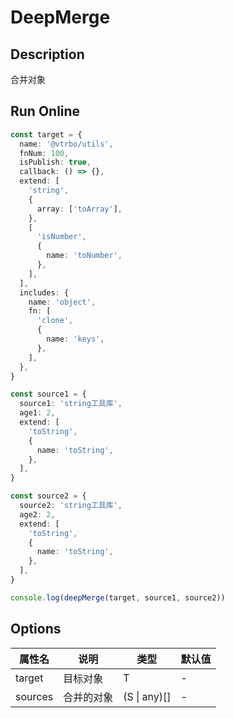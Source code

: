 # DeepMerge

## Description
合并对象

## Run Online

<RunCode symbolize="deep-merge-_pIt_XlM" :language="ts" :dependency="`
function toRawType(data: any): string {
  return Object.prototype.toString.call(data).slice(8, -1)
}
function isType(data: any, type: string): boolean {
  return toRawType(data).toLowerCase() === type.toLowerCase()
}
function isObject(data: any): boolean {
  return isType(data, 'Object')
}
function isArray(data: any): boolean {
  return isType(data, 'Array')
}
function objectKeys<T extends object>(object: T): Array<\`\${keyof T & (string | number | boolean | null | undefined)}\`> {
  return Object.keys(object) as Array<\`\${keyof T & (string | number | boolean | null | undefined)}\`>
}
type MergeInsertions<T> =
  T extends object
    ? { [K in keyof T]: MergeInsertions<T[K]> }
    : T
type DeepMerge<F, S> = MergeInsertions<{
  [K in keyof F | keyof S]: K extends keyof S & keyof F
    ? DeepMerge<F[K], S[K]>
    : K extends keyof S
      ? S[K]
      : K extends keyof F
        ? F[K]
        : never;
}>
function isMergableObject(object: any): object is Object {
  return isObject(object) && !isArray(object)
}
function deepMerge<T extends object = object, S extends object = T>(target: T, ...sources: (S | any)[]): DeepMerge<T, S> {
  if (!sources.length)
    return target as any
  const source = sources.shift()
  if (source === undefined)
    return target as any
  if (isMergableObject(target) && isMergableObject(source)) {
    objectKeys(source).forEach((key) => {
      if (isMergableObject(source[key])) {
        if (!(target as any)[key])
          (target as any)[key] = {}
        deepMerge((target as any)[key], source[key])
      }
      else {
        (target as any)[key] = source[key]
      }
    })
  }
  return deepMerge(target, ...sources)
}`">

```ts
const target = {
  name: '@vtrbo/utils',
  fnNum: 100,
  isPublish: true,
  callback: () => {},
  extend: [
    'string',
    {
      array: ['toArray'],
    },
    [
      'isNumber',
      {
        name: 'toNumber',
      },
    ],
  ],
  includes: {
    name: 'object',
    fn: [
      'clone',
      {
        name: 'keys',
      },
    ],
  },
}

const source1 = {
  source1: 'string工具库',
  age1: 2,
  extend: [
    'toString',
    {
      name: 'toString',
    },
  ],
}

const source2 = {
  source2: 'string工具库',
  age2: 2,
  extend: [
    'toString',
    {
      name: 'toString',
    },
  ],
}

console.log(deepMerge(target, source1, source2))
```

</RunCode>

## Options

<div class="utils-table">

| 属性名 | 说明 | 类型 | 默认值 |
| --- | --- | --- | --- |
| target | 目标对象 | T | - |
| sources | 合并的对象 | (S \| any)[] | - |

</div>